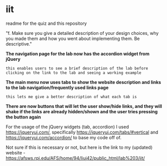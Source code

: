 # iit
readme for the quiz and this repository

"f.	Make sure you give a detailed description of your design choices, why you made them and how you went about implementing them.  Be descriptive."

**The navigation page for the lab now has the accordion widget from jQuery**

	this enables users to see a brief description of the lab before clicking on the link to the lab and seeing a working example

**The main menu now uses tabs to show the website description and links to the lab navigation/frequently used links page**

	this lets me give a better description of what each tab is

**There are now buttons that will let the user show/hide links, and they will shake if the links are already hidden/shown and the user tries pressing the button again**

For the usage of the jQuery widgets (tab, accordion) I used https://jqueryui.com/, specifically https://jqueryui.com/tabs/#vertical and https://jqueryui.com/accordion/ to base my code off of.

Not sure if this is necessary or not, but here is the link to my (updated) website - https://afsws.rpi.edu/AFS/home/94/liuj42/public_html/lab%203/iit/